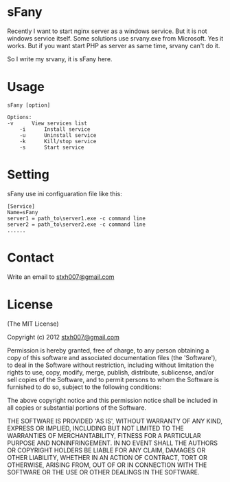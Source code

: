 sFany
=====

Recently I want to start nginx server as a windows service. But it is not windows service itself.
Some solutions use srvany.exe from Microsoft. Yes it works. But if you want start PHP as server as
same time, srvany can't do it.

So I write my srvany, it is sFany here.

Usage
=====
	sFany [option]

	Options:
	-v      View services list
        -i      Install service
        -u      Uninstall service
        -k      Kill/stop service
        -s      Start service

Setting
=======
  sFany use ini configuaration file like this:

	[Service]
	Name=sFany
	server1 = path_to\server1.exe -c command line
	server2 = path_to\server2.exe -c command line
	......

Contact
=======
Write an email to stxh007@gmail.com

License
=======
(The MIT License)

Copyright (c) 2012 stxh007@gmail.com

Permission is hereby granted, free of charge, to any person obtaining a copy of this software and associated documentation files (the 'Software'), to deal in the Software without restriction, including without limitation the rights to use, copy, modify, merge, publish, distribute, sublicense, and/or sell copies of the Software, and to permit persons to whom the Software is furnished to do so, subject to the following conditions:

The above copyright notice and this permission notice shall be included in all copies or substantial portions of the Software.

THE SOFTWARE IS PROVIDED 'AS IS', WITHOUT WARRANTY OF ANY KIND, EXPRESS OR IMPLIED, INCLUDING BUT NOT LIMITED TO THE WARRANTIES OF MERCHANTABILITY, FITNESS FOR A PARTICULAR PURPOSE AND NONINFRINGEMENT. IN NO EVENT SHALL THE AUTHORS OR COPYRIGHT HOLDERS BE LIABLE FOR ANY CLAIM, DAMAGES OR OTHER LIABILITY, WHETHER IN AN ACTION OF CONTRACT, TORT OR OTHERWISE, ARISING FROM, OUT OF OR IN CONNECTION WITH THE SOFTWARE OR THE USE OR OTHER DEALINGS IN THE SOFTWARE.
